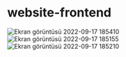 # website-frontend
![Ekran görüntüsü 2022-09-17 185410](https://user-images.githubusercontent.com/80709273/190865839-0cf48c89-9391-4ed9-a128-9ad599b33a71.png)
![Ekran görüntüsü 2022-09-17 185155](https://user-images.githubusercontent.com/80709273/190865857-e3eb531f-c0ed-4fba-8879-a1bddf7645ed.png)
![Ekran görüntüsü 2022-09-17 185210](https://user-images.githubusercontent.com/80709273/190865861-a562ca63-b9e5-4da6-9c46-76ccbf632e63.png)
